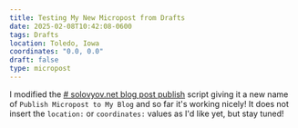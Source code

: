 ```yaml
---
title: Testing My New Micropost from Drafts
date: 2025-02-08T10:42:08-0600
tags: Drafts
location: Toledo, Iowa
coordinates: "0.0, 0.0"
draft: false
type: micropost
---
```

I modified the [# solovyov.net blog post publish](https://actions.getdrafts.com/a/105) script giving it a new name of `Publish Micropost to My Blog` and so far it's working nicely!  It does not insert the `location:` or `coordinates:` values as I'd like yet, but stay tuned!  
